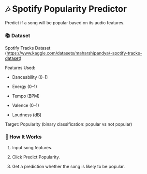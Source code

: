 # 🎶 Spotify Popularity Predictor
Predict if a song will be popular based on its audio features.


### 📚 Dataset
Spotify Tracks Dataset
(https://www.kaggle.com/datasets/maharshipandya/-spotify-tracks-dataset)

Features Used:

- Danceability (0–1)

- Energy (0–1)

- Tempo (BPM)

- Valence (0–1)

- Loudness (dB)

Target: Popularity (binary classification: popular vs not popular)


### 🚀 How It Works
1. Input song features.

2. Click Predict Popularity.

3. Get a prediction whether the song is likely to be popular.

